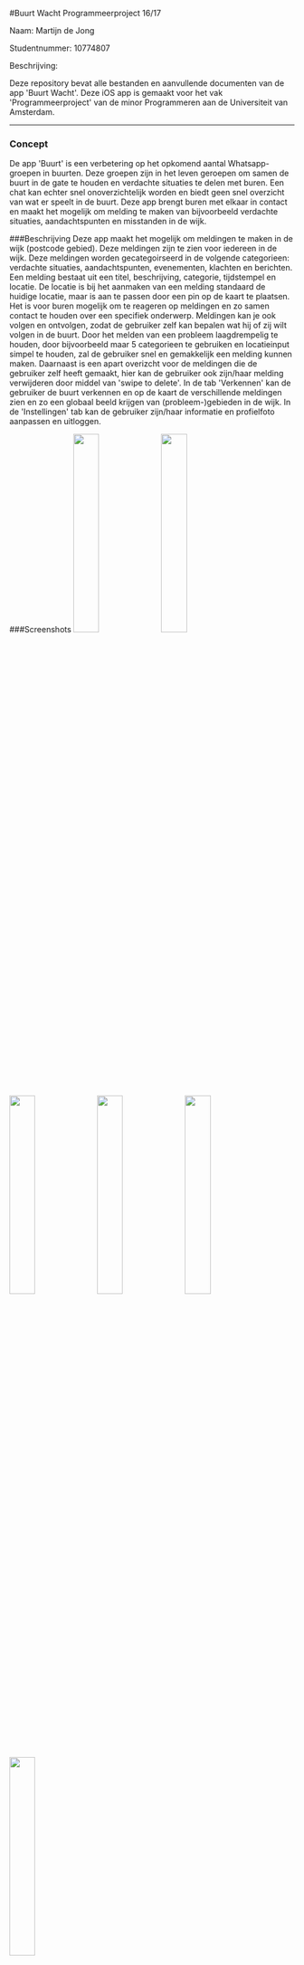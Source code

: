 #Buurt Wacht
Programmeerproject 16/17

Naam: Martijn de Jong

Studentnummer: 10774807

Beschrijving:

Deze repository bevat alle bestanden en aanvullende documenten van de app 'Buurt Wacht'. Deze iOS app is gemaakt voor het vak 'Programmeerproject' van de minor Programmeren aan de Universiteit van Amsterdam.

---
### Concept
De app 'Buurt' is een verbetering op het opkomend aantal Whatsapp-groepen in buurten. Deze groepen zijn in het leven geroepen om samen de buurt in de gate te houden en verdachte situaties te delen met buren. Een chat kan echter snel onoverzichtelijk worden en biedt geen snel overzicht van wat er speelt in de buurt. Deze app brengt buren met elkaar in contact en maakt het mogelijk om melding te maken van bijvoorbeeld verdachte situaties, aandachtspunten en misstanden in de wijk.


###Beschrijving
Deze app maakt het mogelijk om meldingen te maken in de wijk (postcode gebied). Deze meldingen zijn te zien voor iedereen in de wijk. Deze meldingen worden gecategoirseerd in de volgende categorieen: verdachte situaties, aandachtspunten, evenementen, klachten en berichten. Een melding bestaat uit een titel, beschrijving, categorie, tijdstempel en locatie. De locatie is bij het aanmaken van een melding standaard de huidige locatie, maar is aan te passen door een pin op de kaart te plaatsen. Het is voor buren mogelijk om te reageren op meldingen en zo samen contact te houden over een specifiek onderwerp. Meldingen kan je ook volgen en ontvolgen, zodat de gebruiker zelf kan bepalen wat hij of zij wilt volgen in de buurt. Door het melden van een probleem laagdrempelig te houden, door bijvoorbeeld maar 5 categorieen te gebruiken en locatieinput simpel te houden, zal de gebruiker snel en gemakkelijk een melding kunnen maken. Daarnaast is een apart overizcht voor de meldingen die de gebruiker zelf heeft gemaakt, hier kan de gebruiker ook zijn/haar melding verwijderen door middel van 'swipe to delete'. In de tab 'Verkennen' kan de gebruiker de buurt verkennen en op de kaart de verschillende meldingen zien en zo een globaal beeld krijgen van (probleem-)gebieden in de wijk. In de 'Instellingen' tab kan de gebruiker zijn/haar informatie en profielfoto aanpassen en uitloggen.


###Screenshots
<img src="https://github.com/Martijn66/progproject/blob/master/doc/21.png" width=30%>
<img src="https://github.com/Martijn66/progproject/blob/master/doc/22.png" width=30%>
<img src="https://github.com/Martijn66/progproject/blob/master/doc/23.png" width=30%>
<img src="https://github.com/Martijn66/progproject/blob/master/doc/24.png" width=30%>
<img src="https://github.com/Martijn66/progproject/blob/master/doc/25.png" width=30%>
<img src="https://github.com/Martijn66/progproject/blob/master/doc/26.png" width=30%>


###Copyright
Dit is een publieke repository zodat de begeleiders van het vak Programmeerproject de voortgang van dit project kunnen volgen en beoordelen. Voel je vrij om inspiratie op te doen uit de code. De rechten van het distribueren van de gehele app blijven bij de mij.


###Credits
- Sidebar menu bibliotheek, Simon NG (http://www.appcoda.com/sidebar-menu-swift/)
- Gebruik van cache voor afbeeldingen in ImageExtension.swift, tutorial van 'Lets Build That App' (https://www.youtube.com/watch?v=GX4mcOOUrWQ)
- Gebruik van tap voor het laten zakken van het toetsenbord in ViewControllerExtension.swift, Goktugyil (https://github.com/goktugyil/EZSwiftExtensions)
- Gebruik van functies om scherm boven toetsenbord te houden in SingleMentionViewController.swift, David Sanford (http://stackoverflow.com/questions/26070242/move-view-with-keyboard-using-swift)
- Gebruik van een Pickerview voor de input van categorieën in NewMentionViewController.swift, Apoorvmote (http://blog.apoorvmote.com/uipickerview-as-inputview-to-uitextfield-in-swift/?lang=nl)
- Afbeeldingen: Chris Veight, Freepik, EpicCoders, Karthik Aathis, Gregor Cresnar van www.flaticon.com 


[![BCH compliance](https://bettercodehub.com/edge/badge/Martijn66/progproject)](https://bettercodehub.com)
